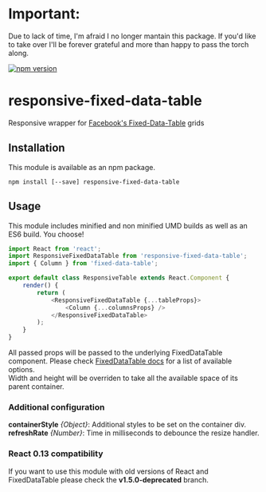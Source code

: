 # Important:
Due to lack of time, I'm afraid I no longer mantain this package. If you'd like to take over I'll be forever grateful and more than happy to pass the torch along.

[![npm version](https://badge.fury.io/js/responsive-fixed-data-table.svg)](http://badge.fury.io/js/responsive-fixed-data-table) 
# responsive-fixed-data-table
Responsive wrapper for [Facebook's Fixed-Data-Table](https://github.com/facebook/fixed-data-table) grids

## Installation
This module is available as an npm package.

	npm install [--save] responsive-fixed-data-table

## Usage
This module includes minified and non minified UMD builds as well as an ES6 build. You choose!

```js
import React from 'react';
import ResponsiveFixedDataTable from 'responsive-fixed-data-table';
import { Column } from 'fixed-data-table';

export default class ResponsiveTable extends React.Component {
	render() {
		return (
			<ResponsiveFixedDataTable {...tableProps}>
				<Column {...columnsProps} />
			</ResponsiveFixedDataTable>
		);
	}
}
```

All passed props will be passed to the underlying FixedDataTable component. Please check [FixedDataTable docs](http://facebook.github.io/fixed-data-table/api-table.html) for a list of available options.  
Width and height will be overriden to take all the available space of its parent container.

### Additional configuration
**containerStyle** *{Object}*: Additional styles to be set on the container div.  
**refreshRate** *{Number}*: Time in milliseconds to debounce the resize handler.

### React 0.13 compatibility
If you want to use this module with old versions of React and FixedDataTable please check the **v1.5.0-deprecated** branch.

